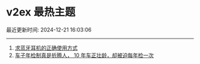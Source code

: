 # v2ex 最热主题

最近更新时间: 2024-12-21 16:03:06

--- 
1. [求蓝牙耳机的正确使用方式](https://www.v2ex.com/t/1099215) 
2. [车子年检制真是折腾人， 10 年车正壮龄，却被迫每年检一次](https://www.v2ex.com/t/1099238) 
